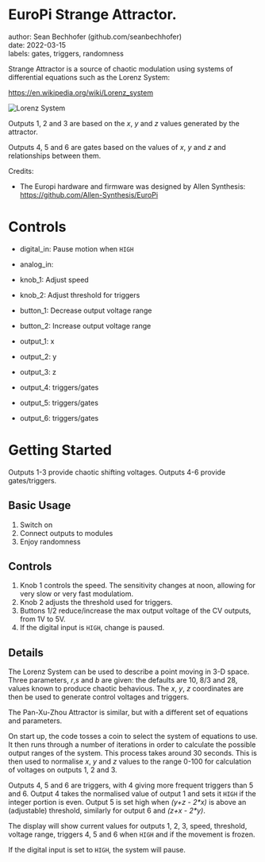 # EuroPi Strange Attractor. 

author: Sean Bechhofer (github.com/seanbechhofer)  
date: 2022-03-15  
labels: gates, triggers, randomness  

Strange Attractor is a source of chaotic modulation using systems
of differential equations such as the Lorenz System: 

https://en.wikipedia.org/wiki/Lorenz_system

![Lorenz System](https://upload.wikimedia.org/wikipedia/commons/1/13/A_Trajectory_Through_Phase_Space_in_a_Lorenz_Attractor.gif)

Outputs 1, 2 and 3 are based on the *x*, *y* and *z* values generated by the
attractor.

Outputs 4, 5 and 6 are gates based on the values of *x*, *y* and *z* and
relationships between them.

Credits:
- The Europi hardware and firmware was designed by Allen Synthesis: https://github.com/Allen-Synthesis/EuroPi

# Controls

- digital_in: Pause motion when `HIGH`
- analog_in: 

- knob_1: Adjust speed
- knob_2: Adjust threshold for triggers

- button_1: Decrease output voltage range
- button_2: Increase output voltage range

- output_1: x 
- output_2: y
- output_3: z
- output_4: triggers/gates
- output_5: triggers/gates
- output_6: triggers/gates

# Getting Started

Outputs 1-3 provide chaotic shifting voltages.
Outputs 4-6 provide gates/triggers. 

## Basic Usage
1. Switch on
2. Connect outputs to modules
3. Enjoy randomness

## Controls
1. Knob 1 controls the speed. The sensitivity changes at noon,
allowing for very slow or very fast modulatiom.
2. Knob 2 adjusts the threshold used for triggers.
3. Buttons 1/2 reduce/increase the max output voltage of the CV outputs,
from 1V to 5V.
4. If the digital input is `HIGH`, change is paused.

## Details

The Lorenz System can be used to describe a point moving in 3-D
space. Three parameters, *r*,*s* and *b* are given: the defaults are
10, 8/3 and 28, values known to produce chaotic behavious. The *x*, *y*, *z*
coordinates are then be used to generate control voltages and
triggers.

The Pan-Xu-Zhou Attractor is similar, but with a different set of
equations and parameters. 

On start up, the code tosses a coin to select the system of equations
to use. It then runs through a number of iterations in order to
calculate the possible output ranges of the system. This process takes
around 30 seconds. This is then used to normalise *x*, *y* and *z*
values to the range 0-100 for calculation of voltages on outputs 1, 2
and 3.

Outputs 4, 5 and 6 are triggers, with 4 giving more frequent triggers
than 5 and 6. Output 4 takes the normalised value of output 1 and sets
it `HIGH` if the integer portion is even. Output 5 is set high when
*(y+z - 2\*x)* is above an (adjustable) threshold, similarly for
output 6 and *(z+x - 2\*y)*.

The display will show current values for outputs 1, 2, 3, speed,
threshold, voltage range, triggers 4, 5 and 6 when `HIGH` and if the
movement is frozen.

If the digital input is set to `HIGH`, the system will pause.
